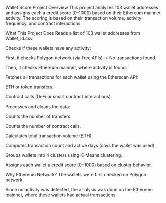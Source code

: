Wallet Score Project
Overview
This project analyzes 103 wallet addresses and assigns each a credit score (0–1000) based on their Ethereum mainnet activity.
The scoring is based on their transaction volume, activity frequency, and contract interactions.

What This Project Does
Reads a list of 103 wallet addresses from Wallet_id.csv.

Checks if these wallets have any activity:

First, it checks Polygon network (via free APIs) → No transactions found.

Then, it checks Ethereum mainnet, where activity is found.

Fetches all transactions for each wallet using the Etherscan API:

ETH or token transfers.

Contract calls (DeFi or smart contract interactions).

Processes and cleans the data:

Counts the number of transfers.

Counts the number of contract calls.

Calculates total transaction volume (ETH).

Computes transaction count and active days (days the wallet was used).

Groups wallets into 4 clusters using K-Means clustering.

Assigns each wallet a credit score (0–1000) based on cluster behavior.

Why Ethereum Network?
The wallets were first checked on Polygon network.

Since no activity was detected, the analysis was done on the Ethereum mainnet, where these wallets had actual transactions.

